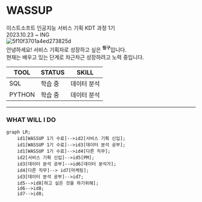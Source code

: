# WASSUP
이스트소프트 인공지능 서비스 기획 KDT 과정 1기   
2023.10.23 ~ ING   
![5f10f3701a4ed273825d](https://github.com/pin9u5/WASSUP/assets/151704199/a267525b-4bbb-4ac4-a8ae-938d678a9ca2)   
안녕하세요! 서비스 기획자로 성장하고 싶은 <sup>**핑구**</sup>입니다.   
현재는 배우고 있는 단계로 차근차근 성장하려고 노력 중입니다.   

|TOOL|STATUS|SKILL|
|---|---|---|
|SQL|학습 중|데이터 분석|
|PYTHON|학습 중|데이터 분석|
-----------------------------

### WHAT WILL I DO
```mermaid
graph LR;
    id1[WASSUP 1기 수료]-->id2[서비스 기획 신입];
    id1[WASSUP 1기 수료]-->id3[데이터 분석 공부];
    id1[WASSUP 1기 수료]-->id4[다른 직무];
    id2[서비스 기획 신입]-->id5[PM];
    id3[데이터 분석 공부]-->id6[데이터 분석가];
    id4[다른 직무]--> id7[마케팅];
    id3[데이터 분석 공부]-->id7;
    id5-->id8[하고 싶은 것을 하기위해];
    id6-->id8;
    id7-->id8;
```
